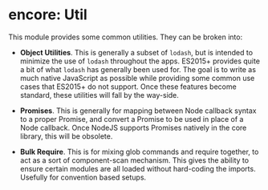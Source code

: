 encore: Util
===

This module provides some common utilities.  They can be broken into:

   - **Object Utilities**.  This is generally a subset of `lodash`, but is intended
      to minimize the use of `lodash` throughout the apps.  ES2015+ provides quite
      a bit of what `lodash` has generally been used for.  The goal is to write as 
      much native JavaScript as possible while providing some common use cases
      that ES2015+ do not support.  Once these features become standard, these
      utilities will fall by the way-side.

   - **Promises**.  This is generally for mapping between Node callback syntax to a proper
     Promise, and convert a Promise to be used in place of a Node callback.  Once NodeJS supports
     Promises natively in the core library, this will be obsolete.

   - **Bulk Require**.  This is for mixing glob commands and require together, to act as 
     a sort of component-scan mechanism.  This gives the ability to ensure certain modules
     are all loaded without hard-coding the imports.  Usefully for convention based setups.